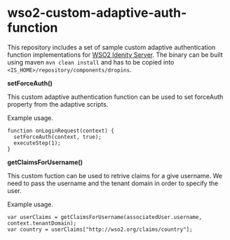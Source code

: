 # wso2-custom-adaptive-auth-function

This repository includes a set of sample custom adaptive authentication function implementations for [WSO2 Idenity Server](https://wso2.com/identity-and-access-management). The binary can be built using maven `mvn clean install` and has to be copied into `<IS_HOME>/repository/components/dropins`.


**setForceAuth()**

This custom adaptive authentication function can be used to set forceAuth property from the adaptive scripts.

Example usage.
```
function onLoginRequest(context) {
  setForceAuth(context, true);
  executeStep(1);
}
```


**getClaimsForUsername()**

This custom fuction can be used to retrive claims for a give username. We need to pass the username and the tenant domain in order to specify the user.

Example usage.
```
var userClaims = getClaimsForUsername(associatedUser.username, context.tenantDomain);
var country = userClaims["http://wso2.org/claims/country"];
```
